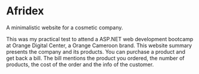 # Afridex
A minimalistic website for a cosmetic company.


This was my practical test to attend a ASP.NET web development bootcamp at Orange Digital Center, a Orange Cameroon brand.
This website summary presents the company and its products. 
You can purchase a product and get back a bill.
The bill mentions the product you ordered, the number of products, the cost of the order and the info of the customer.

